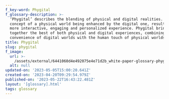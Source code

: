 ```yaml
---
f_key-word: Phygital
f_glossary-description: >-
  ‘Phygital’ describes the blending of physical and digital realities. It's the
  concept of a physical world being enhanced by the digital one, resulting in a
  more interactive, engaging and personalized experience. Phygital brings
  together the best of both physical and digital experiences, combining the
  convenience of digital worlds with the human touch of physical worlds.
title: Phygital
slug: phygital
f_image:
  url: >-
    /assets/external/6441060d4e492075e4e71d2b_white-paper-glossary-phygital-tiffany-co201.jpg
  alt: null
updated-on: '2023-05-05T15:00:20.641Z'
created-on: '2023-04-20T09:29:54.979Z'
published-on: '2023-05-22T16:43:22.481Z'
layout: '[glossary].html'
tags: glossary
---
```



